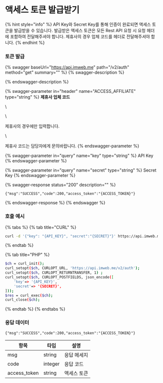 # 액세스 토큰 발급받기

{% hint style="info" %}
API Key와 Secret Key를 통해 인증이 완료되면 액세스 토큰을 발급받을 수 있습니다. 발급받은 액세스 토큰은 모든 Rest API 요청 시 요청 헤더에 포함하여 전달해주셔야 합니다. 제휴사의 경우 업체 코드를 헤더로 전달해주셔야 합니다.
{% endhint %}

### 토큰 발급

{% swagger baseUrl="https://api.imweb.me" path="/v2/auth" method="get" summary="" %}
{% swagger-description %}

{% endswagger-description %}

{% swagger-parameter in="header" name="ACCESS_AFFILIATE" type="string" %}
**제휴사 업체 코드**

\




\


제휴사의 경우에만 입력합니다.

\


제휴사 코드는 담당자에게 문의바랍니다.
{% endswagger-parameter %}

{% swagger-parameter in="query" name="key" type="string" %}
API Key
{% endswagger-parameter %}

{% swagger-parameter in="query" name="secret" type="string" %}
Secret Key
{% endswagger-parameter %}

{% swagger-response status="200" description="" %}
```
{"msg":"SUCCESS","code":200,"access_token":"{ACCESS_TOKEN}"}
```
{% endswagger-response %}
{% endswagger %}

### 호출 예시

{% tabs %}
{% tab title="CURL" %}
```bash
curl -d '{"key": "{API_KEY}", "secret":"{SECRET}"}' https://api.imweb.me/v2/auth
```
{% endtab %}

{% tab title="PHP" %}
```bash
$ch = curl_init();
curl_setopt($ch, CURLOPT_URL, 'https://api.imweb.me/v2/auth');
curl_setopt($ch, CURLOPT_RETURNTRANSFER, 1) ;
curl_setopt($ch, CURLOPT_POSTFIELDS, json_encode([
	'key'=> '{API_KEY}',
	'secret'=> '{SECRET}',
]));
$res = curl_exec($ch);
curl_close($ch);
```
{% endtab %}
{% endtabs %}

### 응답 데이터

```
{"msg":"SUCCESS","code":200,"access_token":"{ACCESS_TOKEN}"}
```

| 항목            | 타입      | 설명     |
| ------------- | ------- | ------ |
| msg           | string  | 응답 메세지 |
| code          | integer | 응답 코드  |
| access\_token | string  | 액세스 토큰 |
